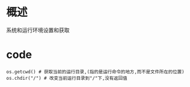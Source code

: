 # 概述
系统和运行环境设置和获取
# code
```
os.getcwd() # 获取当前的运行目录,(指的是运行命令的地方,而不是文件所在的位置)
os.chdir("/") # 改变当前运行目录到"/"下,没有返回值
```